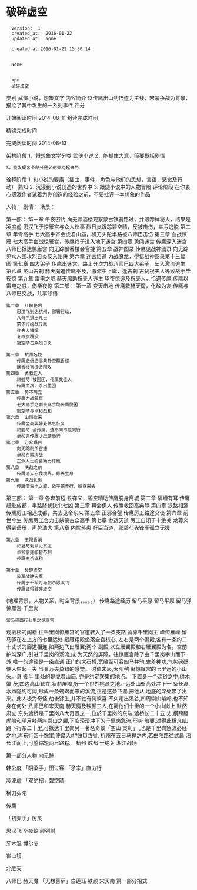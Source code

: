 
  # 破碎虚空

      version:  1
      created_at:  2016-01-22
      updated_at:  None

      created at 2016-01-22 15:30:14 


      None


      <p>
      破碎虚空
类别
武侠小说，想象文学
内容简介
以传鹰出山到悟道为主线，宋蒙争战为背景，描绘了其中发生的一系列事件
评分

开始阅读时间
2014-08-11
粗读完成时间

精读完成时间

完成阅读时间
2014-08-13



架构阶段 
	1，将想象文学分类 
			武侠小说
	2，能抓住大意，简要概括剧情 
			
	3，能发现各个部分是如何架构起来的 

诠释阶段 
	1. 和小说的要素（插曲，事件，角色与他们的思想，言语，感觉及行动） 熟知 
	2. 沉浸到小说创造的世界中 
	3. 跟随小说中的人物冒险 
评论阶段 
	在你衷心感激作者试着为你创造的经验之前，不要批评一本想象的作品 

				 
	 

人物：
剧情：
场景：


第一部：
	第一章 午夜密约
			向无踪酒楼观察蒙古铁骑路过，并跟踪神秘人，结果是凌度虚
			思汉飞于惊雁宫与众人议事
			烈日炎跟踪碧空晴，反被击伤，幸亏逃脱
	第二章	年青高手
			七大高手齐会虎君山庙，横刀头陀半路被八师巴击伤
	第三章 血战惊雁
			七大高手血战惊雁宫，传鹰终于进入地下迷宫
	第四章  勇闯迷宫
			传鹰深入迷宫
			八师巴抵达惊雁宫
			向无踪飘香楼会官捷
	第五章  战神图录
		传鹰见战神图录
		向无踪见众人围攻烈日炎反入陷阱
	第六章  迷宫悟道
		力战魔龙，得悟战神图录第十三幅 图
	第七章  四大弟子
		传鹰出迷宫，路上分次力战八师巴四大弟子，坠入激流逃生
	第八章  灵山古刹
		赫天魔追传鹰不及，激流中上岸，逢古刹
		古刹祝夫人等败战于毕夜惊
	第九章  雷电之威
		赫天魔助祝夫人逃生
		毕夜惊追及祝夫人，恰遇传鹰
		传鹰以雷电之威，伤毕夜惊
第二部：
	第一章 变天击地
		传鹰救赫天魔，化敌为友
		传鹰与八师巴交战，共享领悟

	第二章  红粉艳后
		思汉飞到达杭州，部署行动，
		八师巴退出凡世
		蒙赤行约战传鹰
		许夫人被擒
		复尊旗覆没
		碧空晴击杀烈日炎
		
	第三章  杭州名妓
		传鹰送信给高典静至飘香楼
		飘香楼官捷造围攻
	第四章  勇救佳人
		祁碧芍 被围困，传鹰救佳人
		传鹰血战，杀出重围
	第五章  势不两立
		传鹰力战蒙军
		七大高手之剩余高手助传鹰脱困
		碧空晴与卓和战和
	第六章  山雨欲来
		传鹰至高典静处休息恢复
		祁碧芍 会传鹰，道不同不能同行
		卓和邀传鹰决战蒙赤行
	第七章  万众瞩目
		向无踪刺杀官捷
		卓和布置决战
		正派人士约会助力传鹰
	第八章  决战之前
		传鹰进入忘我境界，修养生息
	第九章  决战长街
		传鹰借雷电之威，战平蒙赤行，脱身离去
第三部：
	第一章  各奔前程
		铁存义，碧空晴助传鹰脱身离城
	第二章  隔墙有耳
		传鹰赶赴成都，半路降伏陕北七凶 
	第三章  再会伊人
		传鹰救回高典静
	第四章  狭路相逢
		传鹰厉工相遇成都，共去见令东来
	第五章  正邪合璧
		传鹰厉工路途交谈
	第六章  前世今生
		传鹰厉工合力击杀蒙古众高手
	第七章  参透天道
		厉工自闭于十绝关
		龙尊义得到岳册，声势浩大
	第八章  内忧外患
		奸臣当道，祁碧芍先锋军孤立无援
		
	第九章  玉陨香消
		祁碧芍刺杀史其道
		卓和掌毙祁碧芍刺
		传鹰击杀卓和
		
	第十章  破碎虚空
		蒙军战胜宋军
		传鹰于千军万马刺杀思汉飞
		传鹰证得破碎虚空


(地理背景，人物关系，时空背景，。。。。）
传鹰路途经历
	留马平原
	留马平原 
	留马驿 
	惊雁宫 
	千里岗 
	 
	 
	留马驿西行七里之惊雁宫 
观云楼的阁楼 
往千里岗惊雁宫的官道转入了一条支路 
背靠千里岗主 
峰惊雁峰 
留马驿在左上方的七里远处 
殿雁翔殿坐落全宫核心, 
左右是两个偏殿,各有一条约二十丈长的廊道相连,如两边飞出雁翼;两个 
副殿,以左雁翼殿和右雁翼殿为名。宫前护沟深广,引进千里岗的溪流,成 
为天然的屏障。往惊雁宫除了由千里岗攀山而下外,唯一的途径是一条直通 
正门的大石桥,宽敞至可容四马并驰,鬼斧神功,气势磅礴,使人生起一夫 
当关万夫莫敌的感觉。 
时值末辰,太阳稍 
离惊雁宫的七里远的小山头。身 
後半 
里处的是虎君山庙, 亦是约定聚集的地点。 
下置身一个深谷之中,树木繁 
茂,四边高山耸立,状若屏障,好一个世外桃源之地。远处山壁高处冲下一 
条长瀑,水声隐约可闻,形成一条蜿蜒而来的溪流,正是这条飞瀑,把他从 
地底的深处带了出来。此人极为奇怪,劫後馀生,并不觉有何欢喜 
不久走出溪谷,四周崇山峻岭,也不知身在何处 
八师巴和宋天南,赫天魔及铁颜三人,在离他们十里的一个小山岗上 
默然肃立 
东头渡桥是千里岗八大奇景之一,位於千里岗的东端,渡桥长二十五 
丈,横跨踞虎岭和望月峰两座崇山之腰,下临滚滚冲下的千里岗急流,形势 
险要,过得此桥,沿山路下行东二十里,可抵达千里岗另一著名奇景「空山 
灵刹」 
,也是千里岗急流必经之地,再东行四十馀里,便踏入##訣□西省, 
杭州在五日马程之内,若由陆路往武昌,沿长江而上,可望缩短两日路程。 
杭州 
成都
十绝关 
湘江战场 


第一部分人物
向无踪 

韩公度 
「阴柔手」田过客 
「矛宗」直力行 
 
凌波虚 
「双绝拐」碧空晴 

横刀头陀 

传鹰 

「抗天手」厉灵 

思汉飞 
毕夜惊 
颜列射 

牙木温 
博尔忽 

崔山镜 


北胜天 

八师巴 
赫天魔 
「无想菩萨」白莲珏 
铁颜 
宋天南 
第一部分招式
      </p>

  